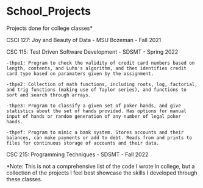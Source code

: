 # School_Projects
Projects done for college classes*
 
CSCI 127: Joy and Beauty of Data - MSU Bozeman - Fall 2021

CSC 115: Test Driven Software Development - SDSMT - Spring 2022

    -thpe1: Program to check the validity of credit card numbers based on length, contents, and Luhn's algorithm, and then identifies credit card type based on paramaters given by the assignment.

    -thpe2: Collection of math functions, including roots, log, factorial, and trig functions (making use of Taylor series), and functions to sort and search through arrays.

    -thpe3: Program to classify a given set of poker hands, and give statistics about the set of hands provided. Has options for manual input of hands or random generation of any number of legal poker hands.
    
    -thpef: Program to mimic a bank system. Stores accounts and their balances, can make payments or add to debt. Reads from and prints to files for continuous storage of accounts and their data.
    
CSC 215: Programming Techniques - SDSMT - Fall 2022

*Note: This is not a comprehensive list of the code I wrote in college, but a collection of the projects I feel best showcase the skills I developed through these classes.
